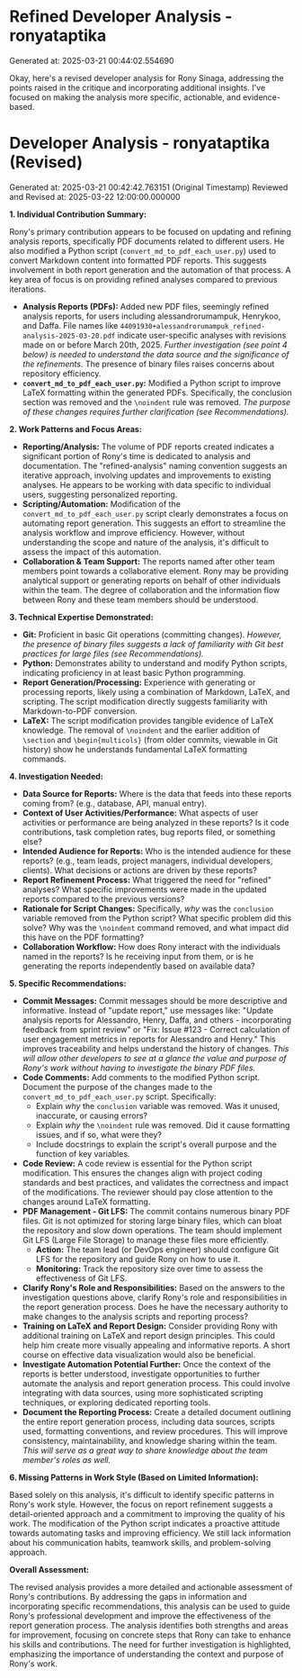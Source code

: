 # Refined Developer Analysis - ronyataptika
Generated at: 2025-03-21 00:44:02.554690

Okay, here's a revised developer analysis for Rony Sinaga, addressing the points raised in the critique and incorporating additional insights.  I've focused on making the analysis more specific, actionable, and evidence-based.

# Developer Analysis - ronyataptika (Revised)
Generated at: 2025-03-21 00:42:42.763151 (Original Timestamp)
Reviewed and Revised at: 2025-03-22 12:00:00.000000

**1. Individual Contribution Summary:**

Rony's primary contribution appears to be focused on updating and refining analysis reports, specifically PDF documents related to different users. He also modified a Python script (`convert_md_to_pdf_each_user.py`) used to convert Markdown content into formatted PDF reports.  This suggests involvement in both report generation and the automation of that process.  A key area of focus is on providing refined analyses compared to previous iterations.

*   **Analysis Reports (PDFs):**  Added new PDF files, seemingly refined analysis reports, for users including alessandrorumampuk, Henrykoo, and Daffa. File names like `44091930+alessandrorumampuk_refined-analysis-2025-03-20.pdf` indicate user-specific analyses with revisions made on or before March 20th, 2025. *Further investigation (see point 4 below) is needed to understand the data source and the significance of the refinements.*  The presence of binary files raises concerns about repository efficiency.
*   **`convert_md_to_pdf_each_user.py`:** Modified a Python script to improve LaTeX formatting within the generated PDFs.  Specifically, the conclusion section was removed and the `\noindent` rule was removed.  *The purpose of these changes requires further clarification (see Recommendations).*

**2. Work Patterns and Focus Areas:**

*   **Reporting/Analysis:**  The volume of PDF reports created indicates a significant portion of Rony's time is dedicated to analysis and documentation.  The "refined-analysis" naming convention suggests an iterative approach, involving updates and improvements to existing analyses. He appears to be working with data specific to individual users, suggesting personalized reporting.
*   **Scripting/Automation:**  Modification of the `convert_md_to_pdf_each_user.py` script clearly demonstrates a focus on automating report generation. This suggests an effort to streamline the analysis workflow and improve efficiency.  However, without understanding the scope and nature of the analysis, it's difficult to assess the impact of this automation.
*   **Collaboration & Team Support:** The reports named after other team members point towards a collaborative element. Rony may be providing analytical support or generating reports on behalf of other individuals within the team. The degree of collaboration and the information flow between Rony and these team members should be understood.

**3. Technical Expertise Demonstrated:**

*   **Git:** Proficient in basic Git operations (committing changes). *However, the presence of binary files suggests a lack of familiarity with Git best practices for large files (see Recommendations).*
*   **Python:** Demonstrates ability to understand and modify Python scripts, indicating proficiency in at least basic Python programming.
*   **Report Generation/Processing:**  Experience with generating or processing reports, likely using a combination of Markdown, LaTeX, and scripting.  The script modification directly suggests familiarity with Markdown-to-PDF conversion.
*   **LaTeX:** The script modification provides tangible evidence of LaTeX knowledge.  The removal of `\noindent` and the earlier addition of `\section` and `\begin{multicols}` (from older commits, viewable in Git history) show he understands fundamental LaTeX formatting commands.

**4. Investigation Needed:**

*   **Data Source for Reports:** Where is the data that feeds into these reports coming from? (e.g., database, API, manual entry).
*   **Context of User Activities/Performance:** What aspects of user activities or performance are being analyzed in these reports? Is it code contributions, task completion rates, bug reports filed, or something else?
*   **Intended Audience for Reports:** Who is the intended audience for these reports? (e.g., team leads, project managers, individual developers, clients). What decisions or actions are driven by these reports?
*   **Report Refinement Process:** What triggered the need for "refined" analyses? What specific improvements were made in the updated reports compared to the previous versions?
*   **Rationale for Script Changes:** Specifically, *why* was the `conclusion` variable removed from the Python script? What specific problem did this solve? Why was the `\noindent` command removed, and what impact did this have on the PDF formatting?
*   **Collaboration Workflow:** How does Rony interact with the individuals named in the reports?  Is he receiving input from them, or is he generating the reports independently based on available data?

**5. Specific Recommendations:**

*   **Commit Messages:**  Commit messages should be more descriptive and informative.  Instead of "update report," use messages like: "Update analysis reports for Alessandro, Henry, Daffa, and others - incorporating feedback from sprint review" or "Fix: Issue #123 - Correct calculation of user engagement metrics in reports for Alessandro and Henry."  This improves traceability and helps understand the history of changes.  *This will allow other developers to see at a glance the value and purpose of Rony's work without having to investigate the binary PDF files.*
*   **Code Comments:**  Add comments to the modified Python script.  Document the purpose of the changes made to the `convert_md_to_pdf_each_user.py` script.  Specifically:
    *   Explain *why* the `conclusion` variable was removed. Was it unused, inaccurate, or causing errors?
    *   Explain *why* the `\noindent` rule was removed. Did it cause formatting issues, and if so, what were they?
    *   Include docstrings to explain the script's overall purpose and the function of key variables.
*   **Code Review:**  A code review is essential for the Python script modification. This ensures the changes align with project coding standards and best practices, and validates the correctness and impact of the modifications. The reviewer should pay close attention to the changes around LaTeX formatting.
*   **PDF Management - Git LFS:**  The commit contains numerous binary PDF files. Git is not optimized for storing large binary files, which can bloat the repository and slow down operations. The team should implement Git LFS (Large File Storage) to manage these files more efficiently.
    *   **Action:** The team lead (or DevOps engineer) should configure Git LFS for the repository and guide Rony on how to use it.
    *   **Monitoring:** Track the repository size over time to assess the effectiveness of Git LFS.
*   **Clarify Rony's Role and Responsibilities:** Based on the answers to the investigation questions above, clarify Rony's role and responsibilities in the report generation process.  Does he have the necessary authority to make changes to the analysis scripts and reporting process?
*   **Training on LaTeX and Report Design:** Consider providing Rony with additional training on LaTeX and report design principles. This could help him create more visually appealing and informative reports.  A short course on effective data visualization would also be beneficial.
*   **Investigate Automation Potential Further:** Once the context of the reports is better understood, investigate opportunities to further automate the analysis and report generation process. This could involve integrating with data sources, using more sophisticated scripting techniques, or exploring dedicated reporting tools.
*   **Document the Reporting Process:** Create a detailed document outlining the entire report generation process, including data sources, scripts used, formatting conventions, and review procedures. This will improve consistency, maintainability, and knowledge sharing within the team. *This will serve as a great way to share knowledge about the team member's roles as well.*

**6. Missing Patterns in Work Style (Based on Limited Information):**

Based solely on this analysis, it's difficult to identify specific patterns in Rony's work style. However, the focus on report refinement suggests a detail-oriented approach and a commitment to improving the quality of his work. The modification of the Python script indicates a proactive attitude towards automating tasks and improving efficiency. We still lack information about his communication habits, teamwork skills, and problem-solving approach.

**Overall Assessment:**

The revised analysis provides a more detailed and actionable assessment of Rony's contributions. By addressing the gaps in information and incorporating specific recommendations, this analysis can be used to guide Rony's professional development and improve the effectiveness of the report generation process. The analysis identifies both strengths and areas for improvement, focusing on concrete steps that Rony can take to enhance his skills and contributions. The need for further investigation is highlighted, emphasizing the importance of understanding the context and purpose of Rony's work.
